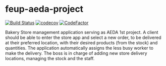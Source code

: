 # feup-aeda-project
[![Build Status](https://travis-ci.com/bdmendes/feup-aeda-project.svg?branch=main)](https://travis-ci.com/bdmendes/feup-aeda-project)
[![codecov](https://codecov.io/gh/bdmendes/feup-aeda-project/branch/main/graph/badge.svg?token=GDYAY2O2DQ)](https://codecov.io/gh/bdmendes/feup-aeda-project)
[![CodeFactor](https://www.codefactor.io/repository/github/bdmendes/feup-aeda-project/badge)](https://www.codefactor.io/repository/github/bdmendes/feup-aeda-project)

Bakery Store management application serving as AEDA 1st project.
A client should be able to enter the store app and select a new order, to be delivered at their preferred location, with their desired products (from the stock) and quantities. The application automatically assigns the less busy worker to make the delivery.
The boss is in charge of adding new store delivery locations, managing the stock and the staff.
